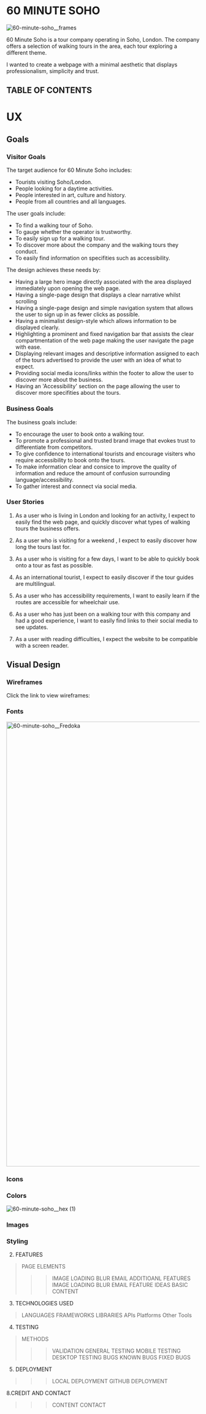 # 60 MINUTE SOHO

![60-minute-soho__frames](https://github.com/AlexBishopCode/60-Minute-Soho/assets/171177957/0c091532-93c8-441b-af21-f75193e896ab)

60 Minute Soho is a tour company operating in Soho, London. The company offers a selection of walking tours in the area, each tour exploring a different theme. 

I wanted to create a webpage with a minimal aesthetic that displays professionalism, simplicity and trust.


## TABLE OF CONTENTS



# UX

## Goals

### Visitor Goals

The target audience for 60 Minute Soho includes:

- Tourists visiting Soho/London.
- People looking for a daytime activities.
- People interested in art, culture and history.
- People from all countries and all languages.

The user goals include:

- To find a walking tour of Soho.
- To gauge whether the operator is trustworthy.
- To easily sign up for a walking tour.
- To discover more about the company and the walking tours they conduct.
- To easily find information on specifities such as accessibility.

The design achieves these needs by:

- Having a large hero image directly associated with the area displayed immediately upon opening the web page.
- Having a single-page design that displays a clear narrative whilst scrolling 
- Having a single-page design and simple navigation system that allows the user to sign up in as fewer clicks as possible.
- Having a minimalist design-style which allows information to be displayed clearly.
- Highlighting a prominent and fixed navigation bar that assists the clear compartmentation of the web page making the user navigate the page with ease.
- Displaying relevant images and descriptive information assigned to each of the tours advertised to provide the user with an idea of what to expect.
- Providing social media icons/links within the footer to allow the user to discover more about the business.
- Having an 'Accessibility' section on the page allowing the user to discover more specifities about the tours.

### Business Goals

The business goals include:

- To encourage the user to book onto a walking tour.
- To promote a professional and trusted brand image that evokes trust to differentiate from competitors.
- To give confidence to international tourists and encourage visiters who require accessibility to book onto the tours.
- To make information clear and consice to improve the quality of information and reduce the amount of confusion surrounding language/accessibility.
- To gather interest and connect via social media.

### User Stories

1. As a user who is living in London and looking for an activity, I expect to easily find the web page, and quickly discover what types of walking tours the business offers.

2. As a user who is visiting for a weekend , I expect to easily discover how long the tours last for.

3. As a user who is visiting for a few days, I want to be able to quickly book onto a tour as fast as possible.

4. As an international tourist, I expect to easily discover if the tour guides are multilingual. 

5. As a user who has accessibility requirements, I want to easily learn if the routes are accessible for wheelchair use.

6. As a user who has just been on a walking tour with this company and had a good experience, I want to easily find links to their social media to see updates.

7. As a user with reading difficulties, I expect the website to be compatible with a screen reader.


## Visual Design

### Wireframes

Click the link to view wireframes:


### Fonts

<img width="1159" alt="60-minute-soho__Fredoka" src="https://github.com/AlexBishopCode/60-Minute-Soho/assets/171177957/79ff2699-22e0-45eb-9161-053956cd2d3c">


### Icons

### Colors

![60-minute-soho__hex (1)](https://github.com/AlexBishopCode/60-Minute-Soho/assets/171177957/ea8d3315-84e4-4d5e-a85d-f33720c00582)

### Images



### Styling

2. FEATURES
>PAGE ELEMENTS
>>>IMAGE LOADING BLUR
>>>EMAIL
>ADDITIOANL FEATURES
>>>IMAGE LOADING BLUR
>>>EMAIL
>FEATURE IDEAS
>>>BASIC
>>>CONTENT

3. TECHNOLOGIES USED
>LANGUAGES
FRAMEWORKS
LIBRARIES
APIs
Platforms
Other Tools

4. TESTING
>METHODS
>>>VALIDATION
GENERAL TESTING
MOBILE TESTING
DESKTOP TESTING
>BUGS
>>>KNOWN BUGS
>>>FIXED BUGS

5. DEPLOYMENT
>>>LOCAL DEPLOYMENT
>>>GITHUB DEPLOYMENT

8.CREDIT AND CONTACT
>>>CONTENT
>>>CONTACT

